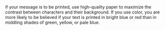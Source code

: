 
if your message is to be printed, use high-quality paper to maximize the contrast between characters and their background. If you use color, you are more likely to be believed if your text is printed in bright blue or red than in middling shades of green, yellow, or pale blue.
